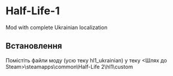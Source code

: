 # Half-Life-1
Mod with complete Ukrainian localization

## Встановлення
Помістіть файли моду (усю теку hl1_ukrainian) у теку  <Шлях до Steam>\steamapps\common\Half-Life 2\hl1\custom



